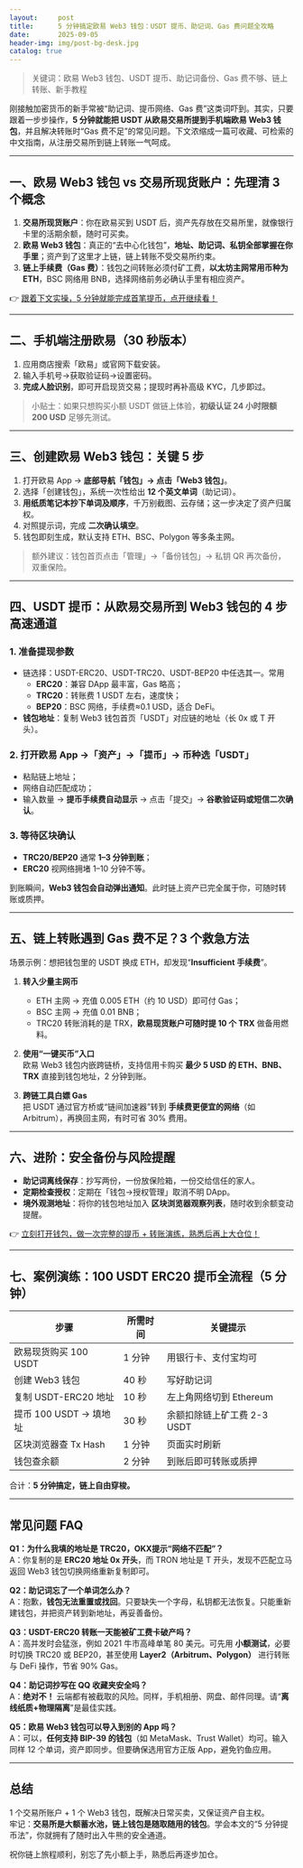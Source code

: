 ```yaml
---
layout:     post
title:      5 分钟搞定欧易 Web3 钱包：USDT 提币、助记词、Gas 费问题全攻略
date:       2025-09-05
header-img: img/post-bg-desk.jpg
catalog: true
---
```


> 关键词：欧易 Web3 钱包、USDT 提币、助记词备份、Gas 费不够、链上转账、新手教程

刚接触加密货币的新手常被“助记词、提币网络、Gas 费”这类词吓到。其实，只要跟着一步步操作，**5 分钟就能把 USDT 从欧易交易所提到手机端欧易 Web3 钱包**，并且解决转账时“Gas 费不足”的常见问题。下文浓缩成一篇可收藏、可检索的中文指南，从注册交易所到链上转账一气呵成。

---

## 一、欧易 Web3 钱包 vs 交易所现货账户：先理清 3 个概念

1. **交易所现货账户**：你在欧易买到 USDT 后，资产先存放在交易所里，就像银行卡里的活期余额，随时可买卖。  
2. **欧易 Web3 钱包**：真正的“去中心化钱包”，**地址、助记词、私钥全部掌握在你手里**；资产到了这里才上链，链上转账不受交易所约束。  
3. **链上手续费（Gas 费）**：钱包之间转账必须付矿工费，**以太坊主网常用币种为 ETH**，BSC 网络用 BNB，选择网络前务必确认手里有相应资产。

👉 [跟着下文实操，5 分钟就能完成首笔提币，点开继续看！](https://okxdog.com/)

---

## 二、手机端注册欧易（30 秒版本）

1. 应用商店搜索「欧易」或官网下载安装。  
2. 输入手机号→获取验证码→设置密码。  
3. **完成人脸识别**，即可开启现货交易；提现时再补高级 KYC，几步即过。

> 小贴士：如果只想购买小额 USDT 做链上体验，**初级认证 24 小时限额 200 USD** 足够先测试。

---

## 三、创建欧易 Web3 钱包：关键 5 步

1. 打开欧易 App → **底部导航「钱包」→ 点击「Web3 钱包」**。  
2. 选择「创建钱包」，系统一次性给出 **12 个英文单词**（助记词）。  
3. **用纸质笔记本抄下单词及顺序**，千万别截图、云存储；这一步决定了资产归属权。  
4. 对照提示词，完成 **二次确认填空**。  
5. 钱包即刻生成，默认支持 ETH、BSC、Polygon 等多条主网。

> 额外建议：钱包首页点击「管理」→「备份钱包」→ 私钥 QR 再次备份，双重保险。

---

## 四、USDT 提币：从欧易交易所到 Web3 钱包的 4 步高速通道

### 1. 准备提现参数

- 链选择：USDT-ERC20、USDT-TRC20、USDT-BEP20 中任选其一。常用  
  - **ERC20**：兼容 DApp 最丰富，Gas 略高；  
  - **TRC20**：转账费 1 USDT 左右，速度快；  
  - **BEP20**：BSC 网络，手续费≈0.1 USD，适合 DeFi。  
- **钱包地址**：复制 Web3 钱包首页「USDT」对应链的地址（长 0x 或 T 开头）。

### 2. 打开欧易 App →「资产」→「提币」→ 币种选「USDT」

- 粘贴链上地址；  
- 网络自动匹配成功；  
- 输入数量 → **提币手续费自动显示** → 点击「提交」→ **谷歌验证码或短信二次确认**。

### 3. 等待区块确认

- **TRC20/BEP20** 通常 **1–3 分钟到账**；  
- **ERC20** 视网络拥堵 1–10 分钟不等。

到账瞬间，**Web3 钱包会自动弹出通知**。此时链上资产已完全属于你，可随时转账或质押。

---

## 五、链上转账遇到 Gas 费不足？3 个救急方法

场景示例：想把钱包里的 USDT 换成 ETH，却发现“**Insufficient 手续费**”。

1. **转入少量主网币**  
   - ETH 主网 → 充值 0.005 ETH（约 10 USD）即可付 Gas；  
   - BSC 主网 → 充值 0.01 BNB；  
   - TRC20 转账消耗的是 TRX，**欧易现货账户可随时提 10 个 TRX** 做备用燃料。

2. **使用“一键买币”入口**  
   欧易 Web3 钱包内嵌跨链桥，支持信用卡购买 **最少 5 USD 的 ETH、BNB、TRX** 直接到钱包地址，2 分钟到账。

3. **跨链工具白嫖 Gas**  
   把 USDT 通过官方桥或“链间加速器”转到 **手续费更便宜的网络**（如 Arbitrum），再换回主网，有时可省 30% 费用。

---

## 六、进阶：安全备份与风险提醒

- **助记词离线保存**：抄写两份，一份放保险箱，一份交给信任的家人。  
- **定期检查授权**：定期在「钱包→授权管理」取消不明 DApp。  
- **境外观测地址**：将你的钱包地址加入 **区块浏览器观察列表**，随时收到余额变动提醒。

👉 [立刻打开钱包，做一次完整的提币 + 转账演练，熟悉后再上大仓位！](https://okxdog.com/)

---

## 七、案例演练：100 USDT ERC20 提币全流程（5 分钟）

| 步骤                        | 所需时间 | 关键提示                    |
| --------------------------- | -------- | --------------------------- |
| 欧易现货购买 100 USDT       | 1 分钟   | 用银行卡、支付宝均可        |
| 创建 Web3 钱包              | 40 秒    | 写好助记词                  |
| 复制 USDT-ERC20 地址        | 10 秒    | 左上角网络切到 Ethereum     |
| 提币 100 USDT → 填地址      | 30 秒    | 余额扣除链上矿工费 2-3 USDT |
| 区块浏览器查 Tx Hash        | 1 分钟   | 页面实时刷新                |
| 钱包查余额                  | 2 分钟   | 到账后即可转账或质押        |

合计：**5 分钟搞定，链上自由穿梭。**

---

## 常见问题 FAQ

**Q1：为什么我填的地址是 TRC20，OKX提示“网络不匹配”？**  
A：你复制的是 **ERC20 地址 0x 开头**，而 TRON 地址是 T 开头，发现不匹配立马返回 Web3 钱包切换网络重新复制即可。

**Q2：助记词忘了一个单词怎么办？**  
A：抱歉，**钱包无法重置或找回**。只要缺失一个字母，私钥都无法恢复。只能重新建钱包，并把资产转到新地址，再妥善备份。

**Q3：USDT-ERC20 转账一天能被矿工费卡破产吗？**  
A：高并发时会猛涨，例如 2021 牛市高峰单笔 80 美元。可先用 **小额测试**，必要时切换 TRC20 或 BEP20，甚至使用 **Layer2（Arbitrum、Polygon）** 进行转账与 DeFi 操作，节省 90% Gas。

**Q4：助记词抄写在 QQ 收藏夹安全吗？**  
A：**绝对不！** 云端都有被截取的风险。同样，手机相册、网盘、邮件同理。请“**离线纸质+物理隔离**”是最佳实践。

**Q5：欧易 Web3 钱包可以导入到别的 App 吗？**  
A：可以，**任何支持 BIP-39 的钱包**（如 MetaMask、Trust Wallet）均可。输入同样 12 个单词，资产即同步。但要确保选用官方正版 App，避免钓鱼应用。

---

## 总结

1 个交易所账户 + 1 个 Web3 钱包，既解决日常买卖，又保证资产自主权。  
牢记：**交易所是大额蓄水池，链上钱包是随取随用的钱包**。学会本文的“5 分钟提币法”，你就拥有了随时出入牛熊的安全通道。

祝你链上旅程顺利，别忘了先小额上手，熟悉后再逐步加仓。